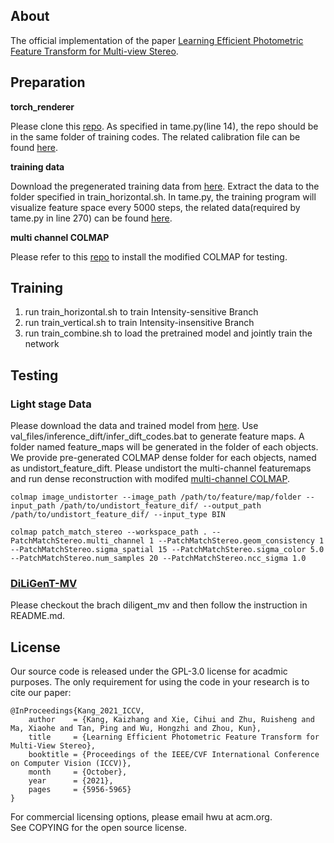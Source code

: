 ## About

The official implementation of the paper [Learning Efficient Photometric Feature Transform for Multi-view Stereo](https://openaccess.thecvf.com/content/ICCV2021/html/Kang_Learning_Efficient_Photometric_Feature_Transform_for_Multi-View_Stereo_ICCV_2021_paper.html).

## Preparation

**torch_renderer**

Please clone this [repo](https://github.com/cocoakang/torch_renderer). As specified in tame.py(line 14), the repo should be in the same folder of training codes. The related calibration file can be found [here](https://drive.google.com/file/d/1TdN1woBJuuGFB4Ylai8pasNnNzG2NQES/view?usp=sharing).

**training data**

Download the pregenerated training data from [here](https://drive.google.com/drive/folders/19xyME8WgNMj6vIVtqK5hqBfhMsx5aUV9?usp=sharing). Extract the data to the folder specified in train_horizontal.sh. In tame.py, the training program will visualize feature space every 5000 steps, the related data(required by tame.py in line 270) can be found [here](https://drive.google.com/file/d/1JrucBvAYFcw_iwNjTF_HmYCO4c_o8ZsP/view?usp=sharing).

**multi channel COLMAP**

Please refer to this [repo](https://github.com/cocoakang/colmap_multichannel) to install the modified COLMAP for testing.

## Training

1. run train_horizontal.sh to train Intensity-sensitive Branch
2. run train_vertical.sh to train Intensity-insensitive Branch
3. run train_combine.sh to load the pretrained model and jointly train the network

## Testing
### Light stage Data
Please download the data and trained model from [here](https://www.aliyundrive.com/s/qzu24ZZ84Tf).
Use val_files/inference_dift/infer_dift_codes.bat to generate feature maps. A folder named feature_maps will be generated in the folder of each objects.
We provide pre-generated COLMAP dense folder for each objects, named as undistort_feature_dift.
Please undistort the multi-channel featuremaps and run dense reconstruction with modifed [multi-channel COLMAP](https://github.com/cocoakang/colmap_multichannel).

    colmap image_undistorter --image_path /path/to/feature/map/folder --input_path /path/to/undistort_feature_dif/ --output_path /path/to/undistort_feature_dif/ --input_type BIN

    colmap patch_match_stereo --workspace_path . --PatchMatchStereo.multi_channel 1 --PatchMatchStereo.geom_consistency 1 --PatchMatchStereo.sigma_spatial 15 --PatchMatchStereo.sigma_color 5.0 --PatchMatchStereo.num_samples 20 --PatchMatchStereo.ncc_sigma 1.0


### [DiLiGenT-MV](https://sites.google.com/site/photometricstereodata/mv)
Please checkout the brach diligent_mv and then follow the instruction in README.md.

License
---

Our source code is released under the GPL-3.0 license for acadmic purposes. The only requirement for using the code in your research is to cite our paper:

    @InProceedings{Kang_2021_ICCV,
        author    = {Kang, Kaizhang and Xie, Cihui and Zhu, Ruisheng and Ma, Xiaohe and Tan, Ping and Wu, Hongzhi and Zhou, Kun},
        title     = {Learning Efficient Photometric Feature Transform for Multi-View Stereo},
        booktitle = {Proceedings of the IEEE/CVF International Conference on Computer Vision (ICCV)},
        month     = {October},
        year      = {2021},
        pages     = {5956-5965}
    }

For commercial licensing options, please email hwu at acm.org.   
See COPYING for the open source license.
